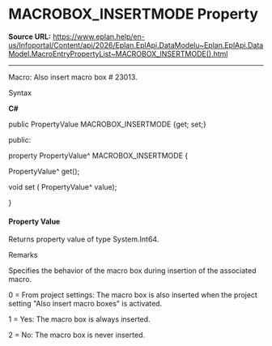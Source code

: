 # MACROBOX_INSERTMODE Property

**Source URL:** https://www.eplan.help/en-us/Infoportal/Content/api/2026/Eplan.EplApi.DataModelu~Eplan.EplApi.DataModel.MacroEntryPropertyList~MACROBOX_INSERTMODE().html

---

Macro: Also insert macro box # 23013.

Syntax

**C#**



public PropertyValue MACROBOX_INSERTMODE {get; set;}

public:

property PropertyValue^ MACROBOX_INSERTMODE {

   PropertyValue^ get();

   void set (    PropertyValue^ value);

}


#### Property Value

Returns property value of type System.Int64.

Remarks

Specifies the behavior of the macro box during insertion of the associated macro.

0 = From project settings: The macro box is also inserted when the project setting "Also insert macro boxes" is activated.

1 = Yes: The macro box is always inserted.

2 = No: The macro box is never inserted.
